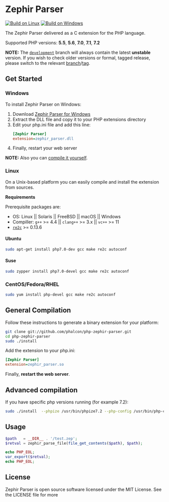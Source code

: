 # Zephir Parser

[![Build on Linux](https://travis-ci.org/phalcon/php-zephir-parser.svg?branch=master)](https://travis-ci.org/phalcon/php-zephir-parser)
[![Build on Windows](https://ci.appveyor.com/api/projects/status/r4k8baw1iy54v2wt/branch/master?svg=true)](https://ci.appveyor.com/project/sergeyklay/php-zephir-parser/branch/master)

The Zephir Parser delivered as a C extension for the PHP language.

Supported PHP versions: **5.5**, **5.6**, **7.0**, **7.1**, **7.2**

**NOTE:** The [`development`](https://github.com/phalcon/php-zephir-parser/tree/development)
branch will always contain the latest **unstable** version. If you wish to check older versions
or formal, tagged release, please switch to the relevant
[branch](https://github.com/phalcon/php-zephir-parser/branches)/[tag](https://github.com/phalcon/php-zephir-parser/tags).

## Get Started

### Windows

To install Zephir Parser on Windows:

1. Download [Zephir Parser for Windows](https://github.com/phalcon/php-zephir-parser/releases/latest)
2. Extract the DLL file and copy it to your PHP extensions directory
3. Edit your php.ini file and add this line:
   ```ini
   [Zephir Parser]
   extension=zephir_parser.dll
   ```
4. Finally, restart your web server

**NOTE:** Also you can [compile it yourself](https://github.com/phalcon/php-zephir-parser/blob/master/README.WIN32-BUILD-SYSTEM).

### Linux

On a Unix-based platform you can easily compile and install the extension from sources.

**Requirements**

Prerequisite packages are:

* OS: Linux || Solaris || FreeBSD || macOS || Windows
* Compiller: `g++` >= 4.4 || `clang++` >= 3.x || `vc++` >= 11
* [`re2c`](http://re2c.org/) >= 0.13.6

#### Ubuntu

```bash
sudo apt-get install php7.0-dev gcc make re2c autoconf
```

#### Suse

```bash
sudo zypper install php7.0-devel gcc make re2c autoconf
```

### CentOS/Fedora/RHEL

```bash
sudo yum install php-devel gcc make re2c autoconf
```

## General Compilation

Follow these instructions to generate a binary extension for your platform:

```bash
git clone git://github.com/phalcon/php-zephir-parser.git
cd php-zephir-parser
sudo ./install
```

Add the extension to your php.ini:

```ini
[Zephir Parser]
extension=zephir_parser.so
```

Finally, **restart the web server**.

## Advanced compilation

If you have specific php versions running (for example 7.2):

```bash
sudo ./install  --phpize /usr/bin/phpize7.2 --php-config /usr/bin/php-config7.2
```

## Usage

```php
$path   = __DIR__ . '/test.zep';
$retval = zephir_parse_file(file_get_contents($path), $path);

echo PHP_EOL;
var_export($retval);
echo PHP_EOL;
```

## License

Zephir Parser is open source software licensed under the MIT License. See the LICENSE file for more

